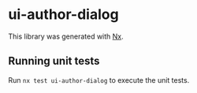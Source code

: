 # ui-author-dialog

This library was generated with [Nx](https://nx.dev).

## Running unit tests

Run `nx test ui-author-dialog` to execute the unit tests.
